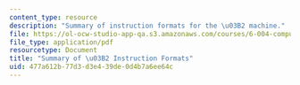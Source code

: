 ```yaml
---
content_type: resource
description: "Summary of instruction formats for the \u03B2 machine."
file: https://ol-ocw-studio-app-qa.s3.amazonaws.com/courses/6-004-computation-structures-spring-2009/477a612b77d3d3e439de0d4b7a6ee64c_MIT6_004s09_lab_beta_summary.pdf
file_type: application/pdf
resourcetype: Document
title: "Summary of \u03B2 Instruction Formats"
uid: 477a612b-77d3-d3e4-39de-0d4b7a6ee64c
---
```

